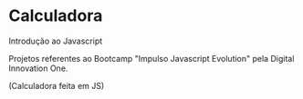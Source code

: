 # Calculadora

Introdução ao Javascript

Projetos referentes ao Bootcamp "Impulso Javascript Evolution" pela Digital Innovation One.

(Calculadora feita em JS)
